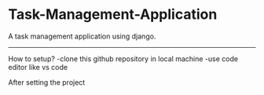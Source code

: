 # Task-Management-Application
 A task management  application using  django.

****************************************************
How to setup?
-clone this github repository in local machine 
-use code editor  like vs code 

After setting the project
